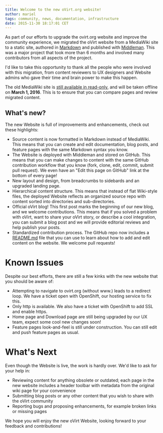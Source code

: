 ```yaml
---
title: Welcome to the new oVirt.org website!
author: mariel
tags: community, news, documentation, infrastructure
date: 2015-11-30 18:17:01 CET
---
```


As part of our efforts to upgrade the ovirt.org website and improve the community experience, we migrated the oVirt website from a MediaWiki site to a static site, authored in [Markdown](https://help.github.com/articles/basic-writing-and-formatting-syntax/) and published with [Middleman](https://middlemanapp.com/). This was a major project that took more than 6 months and involved many contributors from all aspects of the project. 

I'd like to take this opportunity to thank all the people who were involved with this migration, from content reviewers to UX designers and Website admins who gave their time and brain power to make this happen. 

The old MediaWiki site is [still available in read-only](http://old.ovirt.org/Home), and will be taken offline on **March 1, 2016**. This is to ensure that you can compare pages and review migrated content.

## What's new?

The new Website is full of improvements and enhancements, check out these highlights:

- Source content is now formatted in Markdown instead of MediaWiki. This means that you can create and edit documentation, blog posts, and feature pages with the same Markdown syntax you know.
- The Website is deployed with Middleman and stored on GitHub. This means that you can make changes to content with the same GitHub contribution workflow that you know (fork, clone, edit, commit, submit pull request). We even have an "Edit this page on GitHub" link at the bottom of every page!
- New layout and design, from breadcrumbs to sidebards and an upgraded landing page.
- Hierarchical content structure. This means that instead of flat Wiki-style files, the deployed Website reflects an organized source repo with content sorted into directories and sub-directories.
- Official oVirt blog! This first post marks the beginning of our new blog, and we welcome contributions. This means that if you solved a problem with oVirt, want to share your oVirt story, or describe a cool integration, you can submit a blog post and we will provide editorial reviews and help publish your posts.
- Standardized contribution process. The GitHub repo now includes a [README.md](https://github.com/oVirt/ovirt-site/blob/master/README.md) file that you can use to learn about how to add and edit content on the website. We welcome pull requests!


Known Issues
============

Despite our best efforts, there are still a few kinks with the new website that you should be aware of:

- Attempting to navigate to ovirt.org (without www.) leads to a redirect loop. We have a ticket open with OpenShift, our hosting service to fix this.
- Only http is available. We also have a ticket with OpenShift to add SSL and enable https.
- Home page and Download page are still being upgraded by our UX team, expect some cool new changes soon!
- Feature pages look-and-feel is still under construction. You can still edit and push feature pages as usual.

What's Next
===========

Even though the Website is live, the work is hardly over. We'd like to ask for your help in:

- Reviewing content for anything obsolete or outdated; each page in the new website includes a header toolbar with metadata from the original wiki page for your convenience
- Submitting blog posts or any other content that you wish to share with the oVirt community
- Reporting bugs and proposing enhancements, for example broken links or missing pages

We hope you will enjoy the new oVirt Website, looking forward to your feedback and contributions!
